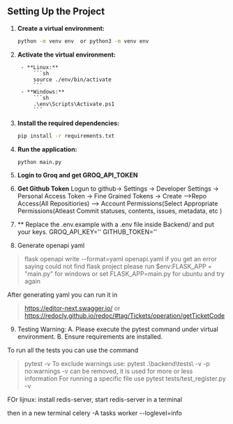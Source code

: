 ## Setting Up the Project

1. **Create a virtual environment:**
    ```sh
    python -m venv env  or python3 -m venv env 
2. **Activate the virtual environment:** 

        - **Linux:**
            ```sh
            source ./env/bin/activate
            ```
        - **Windows:**
            ```sh
            .\env\Scripts\Activate.ps1
            ```

3. **Install the required dependencies:**
    ```sh
    pip install -r requirements.txt
    ```

4. **Run the application:**
    ```sh
    python main.py
    ```

5. **Login to Groq and get GROQ_API_TOKEN**
6. **Get Github Token**
Logun to github-> Settings -> Developer Settings -> Personal Access Token -> Fine Grained Tokens -> Create -->Repo Access(All Repositiories) --> Account Permissions(Select Appropriate Permissions(Atleast Commit statuses, contents, issues, metadata, etc  )

7. ** Replace the .env.example with a .env file inside Backend/ and put your keys. 
GROQ_API_KEY=''
GITHUB_TOKEN=''


8. Generate openapi yaml
> flask openapi write --format=yaml openapi.yaml 
if you get an error saying could not find flask project please run 
> $env:FLASK_APP = "main.py" for windows or set FLASK_APP=main.py for ubuntu and try again

After generating yaml you can run it in 
> https://editor-next.swagger.io/
or
> https://redocly.github.io/redoc/#tag/Tickets/operation/getTicketCode

9. Testing
Warning: 
A. Please execute the pytest command under virtual environment. 
B. Ensure requirements are installed.

To run all the tests you can use the command 
> pytest -v
To exclude warnings use: 
> pytest .\backend\tests\ -v -p no:warnings
-v can be removed, it is used for more or less information
For running a specific file use
> pytest tests/test_register.py -v




FOr lijnux:
install redis-server, start redis-server in a terminal

then in a new terminal
 celery -A tasks worker --loglevel=info
